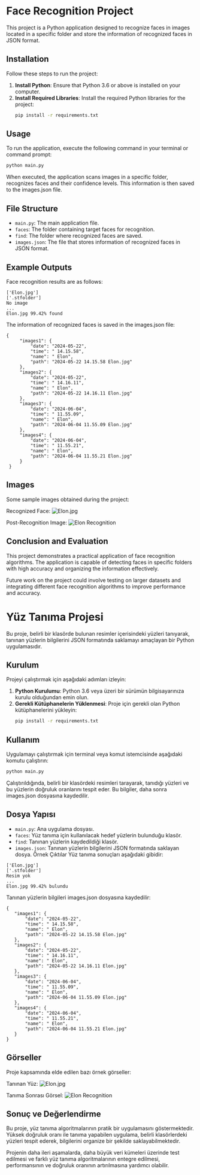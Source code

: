 # Face Recognition Project

This project is a Python application designed to recognize faces in images located 
in a specific folder and store the information of recognized faces in JSON format.

## Installation

Follow these steps to run the project:

1. **Install Python**: Ensure that Python 3.6 or above is installed on your computer.
2. **Install Required Libraries**: Install the required Python libraries for the project:
     ```bash
     pip install -r requirements.txt
     ```

## Usage

To run the application, execute the following command in your terminal or command prompt:

 ```bash
 python main.py
 ```

When executed, the application scans images in a specific folder, recognizes faces and 
their confidence levels. This information is then saved to the images.json file.

## File Structure
- `main.py`: The main application file.
- `faces`: The folder containing target faces for recognition.
- `find`: The folder where recognized faces are saved.
- `images.json`: The file that stores information of recognized faces in JSON format.

## Example Outputs
Face recognition results are as follows:
```
['Elon.jpg']
['.stfolder']
No image
...
Elon.jpg 99.42% found
```

The information of recognized faces is saved in the images.json file:
```
{
     "images1": {
         "date": "2024-05-22",
         "time": " 14.15.58",
         "name": " Elon",
         "path": "2024-05-22 14.15.58 Elon.jpg"
     },
     "images2": {
         "date": "2024-05-22",
         "time": " 14.16.11",
         "name": " Elon",
         "path": "2024-05-22 14.16.11 Elon.jpg"
     },
     "images3": {
         "date": "2024-06-04",
         "time": " 11.55.09",
         "name": " Elon",
         "path": "2024-06-04 11.55.09 Elon.jpg"
     },
     "images4": {
         "date": "2024-06-04",
         "time": " 11.55.21",
         "name": " Elon",
         "path": "2024-06-04 11.55.21 Elon.jpg"
     }
 }
  ```

## Images
 Some sample images obtained during the project:

Recognized Face:
![Elon.jpg](./rdm/face.jpg)

Post-Recognition Image:
![Elon Recognition](./rdm/detect.jpg)

## Conclusion and Evaluation
This project demonstrates a practical application of face recognition algorithms. 
The application is capable of detecting faces in specific folders with high accuracy and 
organizing the information effectively.

Future work on the project could involve testing on larger datasets and integrating different 
face recognition algorithms to improve performance and accuracy.



# Yüz Tanıma Projesi

Bu proje, belirli bir klasörde bulunan resimler içerisindeki yüzleri tanıyarak, tanınan yüzlerin bilgilerini JSON formatında saklamayı amaçlayan bir Python uygulamasıdır.

## Kurulum

Projeyi çalıştırmak için aşağıdaki adımları izleyin:

1. **Python Kurulumu**: Python 3.6 veya üzeri bir sürümün bilgisayarınıza kurulu olduğundan emin olun.
2. **Gerekli Kütüphanelerin Yüklenmesi**: Proje için gerekli olan Python kütüphanelerini yükleyin:
    ```bash
    pip install -r requirements.txt
    ```

## Kullanım

Uygulamayı çalıştırmak için terminal veya komut istemcisinde aşağıdaki komutu çalıştırın:

```bash
python main.py
```
Çalıştırıldığında, belirli bir klasördeki resimleri tarayarak, tanıdığı yüzleri ve bu yüzlerin doğruluk oranlarını tespit eder. Bu bilgiler, daha sonra images.json dosyasına kaydedilir.

## Dosya Yapısı
- `main.py`: Ana uygulama dosyası.
- `faces`: Yüz tanıma için kullanılacak hedef yüzlerin bulunduğu klasör.
- `find`: Tanınan yüzlerin kaydedildiği klasör.
- `images.json`: Tanınan yüzlerin bilgilerini JSON formatında saklayan dosya.
Örnek Çıktılar
Yüz tanıma sonuçları aşağıdaki gibidir:
 ```
['Elon.jpg']
['.stfolder']
Resim yok
...
Elon.jpg 99.42% bulundu
 ```
Tanınan yüzlerin bilgileri images.json dosyasına kaydedilir:
 ```
{
    "images1": {
        "date": "2024-05-22",
        "time": " 14.15.58",
        "name": " Elon",
        "path": "2024-05-22 14.15.58 Elon.jpg"
    },
    "images2": {
        "date": "2024-05-22",
        "time": " 14.16.11",
        "name": " Elon",
        "path": "2024-05-22 14.16.11 Elon.jpg"
    },
    "images3": {
        "date": "2024-06-04",
        "time": " 11.55.09",
        "name": " Elon",
        "path": "2024-06-04 11.55.09 Elon.jpg"
    },
    "images4": {
        "date": "2024-06-04",
        "time": " 11.55.21",
        "name": " Elon",
        "path": "2024-06-04 11.55.21 Elon.jpg"
    }
}
 ```
## Görseller
Proje kapsamında elde edilen bazı örnek görseller:

Tanınan Yüz: 
![Elon.jpg](./rdm/face.jpg)

Tanıma Sonrası Görsel: 
![Elon Recognition](./rdm/detect.jpg)

## Sonuç ve Değerlendirme
Bu proje, yüz tanıma algoritmalarının pratik bir uygulamasını göstermektedir. Yüksek doğruluk oranı ile tanıma yapabilen uygulama, belirli klasörlerdeki yüzleri tespit ederek, bilgilerini organize bir şekilde saklayabilmektedir.

Projenin daha ileri aşamalarda, daha büyük veri kümeleri üzerinde test edilmesi ve farklı yüz tanıma algoritmalarının entegre edilmesi, performansının ve doğruluk oranının artırılmasına yardımcı olabilir.


